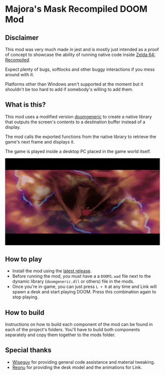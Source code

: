 # Majora's Mask Recompiled DOOM Mod

## Disclaimer

This mod was very much made in jest and is mostly just intended as a proof of concept to showcase the ability of running native code inside [Zelda 64: Recompiled](https://github.com/Zelda64Recomp/Zelda64Recomp).

Expect plenty of bugs, softlocks and other buggy interactions if you mess around with it.

Platforms other than Windows aren't supported at the moment but it shouldn't be too hard to add if somebody's willing to add them.

## What is this?

This mod uses a modified version [doomgeneric](https://github.com/ozkl/doomgeneric) to create a native library that outputs the screen's contents to a destination buffer instead of a display.

The mod calls the exported functions from the native library to retrieve the game's next frame and displays it.

The game is played inside a desktop PC placed in the game world itself.

![Gaming](/img/clock_tower.gif)

## How to play

- Install the mod using the [latest release](https://github.com/DarioSamo/MMRecompDoomMod/releases/latest).
- Before running the mod, you must have a a `DOOM1.wad` file next to the dynamic library (`doomgeneric.dll` or others) file in the mods.
- Once you're in-game, you can just press `L + R` at any time and Link will spawn a desk and start playing DOOM. Press this combination again to stop playing.

## How to build

Instructions on how to build each component of the mod can be found in each of the project's folders. You'll have to build both components separately and copy them together to the mods folder.

## Special thanks

- [Wiseguy](https://github.com/Mr-Wiseguy) for providing general code assistance and material tweaking.
- [Reonu](https://github.com/Reonu) for providing the desk model and the animations for Link.
